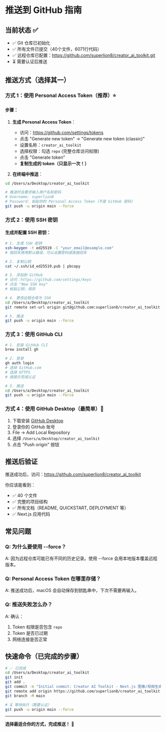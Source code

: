 # 推送到 GitHub 指南

## 当前状态 ✅

- ✅ Git 仓库已初始化
- ✅ 所有文件已提交（40个文件，6071行代码）
- ✅ 远程仓库已配置：https://github.com/superlion8/creator_ai_toolkit.git
- ⏳ 需要认证后推送

## 推送方式（选择其一）

### 方式 1：使用 Personal Access Token（推荐）⭐

#### 步骤：

1. **生成 Personal Access Token**：
   - 访问：https://github.com/settings/tokens
   - 点击 "Generate new token" → "Generate new token (classic)"
   - 设置名称：`creator_ai_toolkit`
   - 选择权限：勾选 `repo` (完整仓库访问权限)
   - 点击 "Generate token"
   - **复制生成的 token（只显示一次！）**

2. **在终端中推送**：
```bash
cd /Users/a/Desktop/creator_ai_toolkit

# 推送时会要求输入用户名和密码
# Username: superlion8
# Password: 粘贴你的 Personal Access Token（不是 GitHub 密码）
git push -u origin main --force
```

### 方式 2：使用 SSH 密钥

#### 生成并配置 SSH 密钥：

```bash
# 1. 生成 SSH 密钥
ssh-keygen -t ed25519 -C "your_email@example.com"
# 按回车使用默认路径，可以设置密码或直接回车

# 2. 复制公钥
cat ~/.ssh/id_ed25519.pub | pbcopy

# 3. 添加到 GitHub
# 访问：https://github.com/settings/keys
# 点击 "New SSH key"
# 粘贴公钥，保存

# 4. 更改远程仓库为 SSH
cd /Users/a/Desktop/creator_ai_toolkit
git remote set-url origin git@github.com:superlion8/creator_ai_toolkit.git

# 5. 推送
git push -u origin main --force
```

### 方式 3：使用 GitHub CLI

```bash
# 1. 安装 GitHub CLI
brew install gh

# 2. 登录
gh auth login
# 选择 GitHub.com
# 选择 HTTPS
# 按提示完成认证

# 3. 推送
cd /Users/a/Desktop/creator_ai_toolkit
git push -u origin main --force
```

### 方式 4：使用 GitHub Desktop（最简单）🎯

1. 下载安装 [GitHub Desktop](https://desktop.github.com/)
2. 登录你的 GitHub 账号
3. File → Add Local Repository
4. 选择 `/Users/a/Desktop/creator_ai_toolkit`
5. 点击 "Push origin" 按钮

## 推送后验证

推送成功后，访问：https://github.com/superlion8/creator_ai_toolkit

你应该能看到：
- ✅ 40 个文件
- ✅ 完整的项目结构
- ✅ 所有文档（README, QUICKSTART, DEPLOYMENT 等）
- ✅ Next.js 应用代码

## 常见问题

### Q: 为什么要使用 --force？
A: 因为远程仓库可能已有不同的历史记录。使用 --force 会用本地版本覆盖远程版本。

### Q: Personal Access Token 在哪里存储？
A: 推送成功后，macOS 会自动保存到钥匙串中，下次不需要再输入。

### Q: 推送失败怎么办？
A: 确认：
1. Token 权限是否包含 `repo`
2. Token 是否已过期
3. 网络连接是否正常

## 快速命令（已完成的步骤）

```bash
# ✅ 已完成
cd /Users/a/Desktop/creator_ai_toolkit
git init
git add .
git commit -m "Initial commit: Creator AI Toolkit - Next.js 图像/视频生成工具"
git remote add origin https://github.com/superlion8/creator_ai_toolkit.git
git branch -M main

# ⏳ 等待执行（需要认证）
git push -u origin main --force
```

---

**选择最适合你的方式，完成推送！** 🚀

